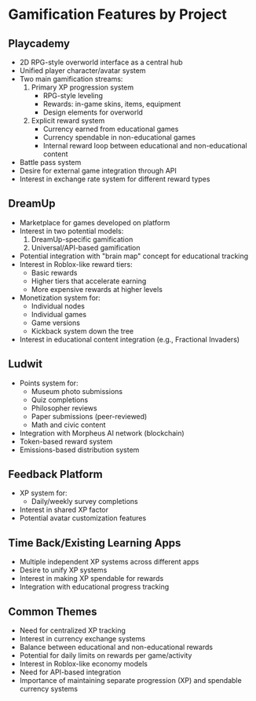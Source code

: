 # Gamification Features by Project

## Playcademy
- 2D RPG-style overworld interface as a central hub
- Unified player character/avatar system
- Two main gamification streams:
  1. Primary XP progression system
     - RPG-style leveling
     - Rewards: in-game skins, items, equipment
     - Design elements for overworld
  2. Explicit reward system
     - Currency earned from educational games
     - Currency spendable in non-educational games
     - Internal reward loop between educational and non-educational content
- Battle pass system
- Desire for external game integration through API
- Interest in exchange rate system for different reward types

## DreamUp
- Marketplace for games developed on platform
- Interest in two potential models:
  1. DreamUp-specific gamification
  2. Universal/API-based gamification
- Potential integration with "brain map" concept for educational tracking
- Interest in Roblox-like reward tiers:
  - Basic rewards
  - Higher tiers that accelerate earning
  - More expensive rewards at higher levels
- Monetization system for:
  - Individual nodes
  - Individual games
  - Game versions
  - Kickback system down the tree
- Interest in educational content integration (e.g., Fractional Invaders)

## Ludwit
- Points system for:
  - Museum photo submissions
  - Quiz completions
  - Philosopher reviews
  - Paper submissions (peer-reviewed)
  - Math and civic content
- Integration with Morpheus AI network (blockchain)
- Token-based reward system
- Emissions-based distribution system

## Feedback Platform
- XP system for:
  - Daily/weekly survey completions
- Interest in shared XP factor
- Potential avatar customization features

## Time Back/Existing Learning Apps
- Multiple independent XP systems across different apps
- Desire to unify XP systems
- Interest in making XP spendable for rewards
- Integration with educational progress tracking

## Common Themes
- Need for centralized XP tracking
- Interest in currency exchange systems
- Balance between educational and non-educational rewards
- Potential for daily limits on rewards per game/activity
- Interest in Roblox-like economy models
- Need for API-based integration
- Importance of maintaining separate progression (XP) and spendable currency systems

